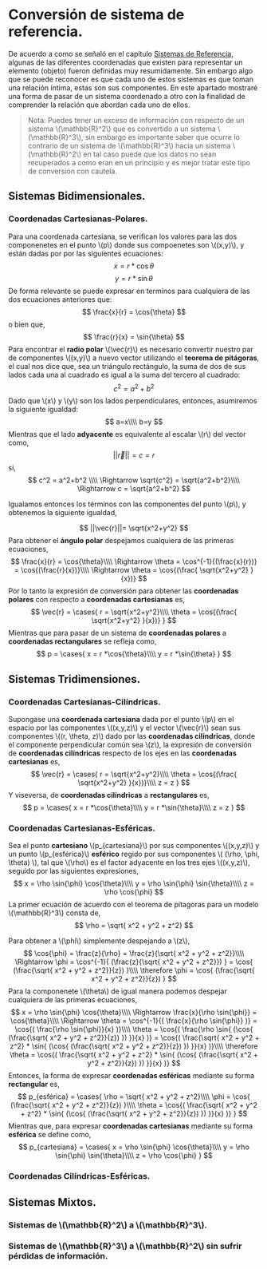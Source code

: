 # Conversión de sistema de referencia.

De acuerdo a como se señaló en el capítulo [Sistemas de Referencia](./1_sis_ref.md), algunas de las diferentes coordenadas que existen para representar un elemento (objeto) fueron definidas muy resumidamente. Sin embargo algo que se puede reconocer es que cada uno de estos sistemas es que toman una relación íntima, estas son sus componentes. En este apartado mostraré una forma de pasar de un sistema coordenado a otro con la finalidad de comprender la relación que abordan cada uno de ellos.

> Nota: Puedes tener un exceso de información con respecto de un sistema \\(\mathbb{R}^2\\) que es convertido a un sistema \\(\mathbb{R}^3\\), sin embargo es importante saber que ocurre lo contrario de un sistema de \\(\mathbb{R}^3\\) hacia un sistema \\(\mathbb{R}^2\\) en tal caso puede que los datos no sean recuperados a como eran en un principio y es mejor tratar este tipo de conversión con cautela.

## Sistemas Bidimensionales.
### Coordenadas Cartesianas-Polares.
Para una coordenada cartesiana, se verifican los valores para las dos componenetes  en el punto \\(p\\) donde sus compoenetes son \\((x,y)\\), y están dadas por por las siguientes ecuaciones:
$$
    x = r *\cos{\theta}
$$
$$
    y = r *\sin{\theta}
$$
De forma relevante se puede expresar en terminos para cualquiera de las dos ecuaciones anteriores que:
$$
    \frac{x}{r} = \cos{\theta}
$$
o bien que,
$$
    \frac{r}{x} = \sin{\theta}
$$
Para encontrar el **radio polar** \\(\vec{r}\\) es necesario convertir nuestro par de componentes \\((x,y)\\) a nuevo vector utilizando el **teorema de pitágoras**, el cual nos dice que, sea un triángulo rectángulo, la suma de dos de sus lados cada una al cuadrado es igual a la suma del tercero al cuadrado:
$$
    c^2 = a^2+b^2
$$
Dado que \\(x\\) y \\(y\\) son los lados perpendiculares, entonces, asumiremos la siguiente igualdad:
$$
    a=x\\\\
    b=y
$$
Mientras que el lado **adyacente** es equivalente al escalar \\(r\\) del vector como,
$$
    ||\vec{r}|| = c = r
$$
si,
$$
    c^2 = a^2+b^2 \\\\
    \Rightarrow \sqrt{c^2} = \sqrt{a^2+b^2}\\\\
    \Rightarrow c = \sqrt{a^2+b^2}
$$

Igualamos entonces los términos con las componentes del punto \\(p\\), y obtenemos la siguiente igualdad,

$$
    ||\vec{r}||= \sqrt{x^2+y^2}
$$
Para obtener el **ángulo polar** despejamos cualquiera de las primeras ecuaciones,
$$
    \frac{x}{r} = \cos{\theta}\\\\
    \Rightarrow \theta = \cos^{-1}{(\frac{x}{r})} = \cos{(\frac{r}{x})}\\\\
    \Rightarrow \theta = \cos{(\frac{ \sqrt{x^2+y^2} }{x})}
$$ 
Por lo tanto la expresión de conversión para obtener las **coordenadas polares** con respecto a **coordenadas cartesianas** es,
$$
    \vec{r} = \cases{
        r = \sqrt{x^2+y^2}\\\\
        \theta = \cos{(\frac{ \sqrt{x^2+y^2} }{x})}
    }
$$
Mientras que para pasar de un sistema de **coordenadas polares** a **coordenadas rectangulares** se refleja como,
$$
    p = \cases{
        x = r *\cos{\theta}\\\\
        y = r *\sin{\theta}
    }
$$

## Sistemas Tridimensiones.
### Coordenadas Cartesianas-Cilíndricas.
Supongase una **coordenada cartesiana** dada por el punto \\(p\\) en el espacio por las componentes \\((x,y,z)\\) y el vector \\(\vec{r}\\) sean sus componentes \\((r, \theta, z)\\) dado por las **coordenadas cilíndricas**, donde el componente perpendicular común sea \\(z\\), la expresión de conversión de **coordenadas cilíndricas** respecto de los ejes en las **coordenadas cartesianas** es,
$$
  \vec{r} = \cases{
        r = \sqrt{x^2+y^2}\\\\
        \theta = \cos{(\frac{ \sqrt{x^2+y^2} }{x})}\\\\
        z = z
    }  
$$
Y viseversa, de **coordenadas cilíndricas** a **rectangulares** es,
$$
    p = \cases{
        x = r *\cos{\theta}\\\\
        y = r *\sin{\theta}\\\\
        z = z
    }
$$
### Coordenadas Cartesianas-Esféricas.
Sea el punto **cartesiano** \\(p_{cartesiana}\\) por sus componentes \\((x,y,z)\\) y un punto \\(p_{esférica}\\) **esférico** regido por sus componentes \\( (\rho, \phi, \theta) \\), tal que \\(\rho\\) es el factor adyacente en los tres ejes \\((x,y,z)\\), seguido por las siguientes expresiones, 
$$
    x = \rho \sin{\phi} \cos{\theta}\\\\
    y = \rho \sin{\phi} \sin{\theta}\\\\
    z = \rho \cos{\phi}
$$
La primer ecuación de acuerdo con el teorema de pitagoras para un modelo \\(\mathbb{R}^3\\) consta de,
$$
    \rho = \sqrt{ x^2 + y^2 + z^2}
$$

Para obtener a \\(\phi\\) simplemente despejando a \\(z\\),
$$
    \cos{\phi} = \frac{z}{\rho} = \frac{z}{\sqrt{ x^2 + y^2 + z^2}}\\\\
    \Rightarrow \phi = \cos^{-1}{ (\frac{z}{\sqrt{ x^2 + y^2 + z^2}}) } = \cos{ (\frac{\sqrt{ x^2 + y^2 + z^2}}{z}) }\\\\
    \therefore \phi = \cos{ (\frac{\sqrt{ x^2 + y^2 + z^2}}{z}) }
$$
Para la componenete \\(\theta\\) de igual manera podemos despejar cualquiera de las primeras ecuaciones,
$$
    x = \rho \sin{\phi} \cos{\theta}\\\\
    \Rightarrow \frac{x}{\rho \sin{\phi}} =  \cos{\theta}\\\\
    \Rightarrow \theta = \cos^{-1}{( \frac{x}{\rho \sin{\phi}} )} = \cos{( \frac{\rho \sin{\phi}}{x} )}\\\\
    \theta = \cos{( \frac{\rho \sin{ (\cos{ (\frac{\sqrt{ x^2 + y^2 + z^2}}{z}) }) }}{x} )} = \cos{( \frac{\sqrt{ x^2 + y^2 + z^2} * \sin{ (\cos{ (\frac{\sqrt{ x^2 + y^2 + z^2}}{z}) }) }}{x} )}\\\\
    \therefore \theta = \cos{( \frac{\sqrt{ x^2 + y^2 + z^2} * \sin{ (\cos{ (\frac{\sqrt{ x^2 + y^2 + z^2}}{z}) }) }}{x} )}
$$
Entonces, la forma de expresar **coordenadas esféricas** mediante su forma **rectangular** es,
$$
    p_{esférica} = \cases{
        \rho = \sqrt{ x^2 + y^2 + z^2}\\\\
        \phi = \cos{ (\frac{\sqrt{ x^2 + y^2 + z^2}}{z}) }\\\\
        \theta = \cos{( \frac{\sqrt{ x^2 + y^2 + z^2} * \sin{ (\cos{ (\frac{\sqrt{ x^2 + y^2 + z^2}}{z}) }) }}{x} )}
    }
$$
Mientras que, para expresar **coordenadas cartesianas** mediante su forma **esférica** se define como,
$$
    p_{cartesiana} = \cases{
        x = \rho \sin{\phi} \cos{\theta}\\\\
        y = \rho \sin{\phi} \sin{\theta}\\\\
        z = \rho \cos{\phi}
    }
$$

### Coordenadas Cilíndricas-Esféricas.


## Sistemas Mixtos.
### Sistemas de \\(\mathbb{R}^2\\) a \\(\mathbb{R}^3\\).

### Sistemas de \\(\mathbb{R}^3\\) a \\(\mathbb{R}^2\\) sin sufrir pérdidas de información.
